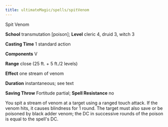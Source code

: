 ```yaml
---
title: ultimateMagic/spells/spitVenom
---
```

Spit Venom

**School** transmutation [poison]; **Level** cleric 4, druid 3, witch 3

**Casting Time** 1 standard action

**Components** V

**Range** close (25 ft. + 5 ft./2 levels)

**Effect** one stream of venom

**Duration** instantaneous; see text

**Saving Throw** Fortitude partial; **Spell Resistance** no

You spit a stream of venom at a target using a ranged touch attack. If the venom hits, it causes blindness for 1 round. The target must also save or be poisoned by black adder venom; the DC in successive rounds of the poison is equal to the spell's DC.

